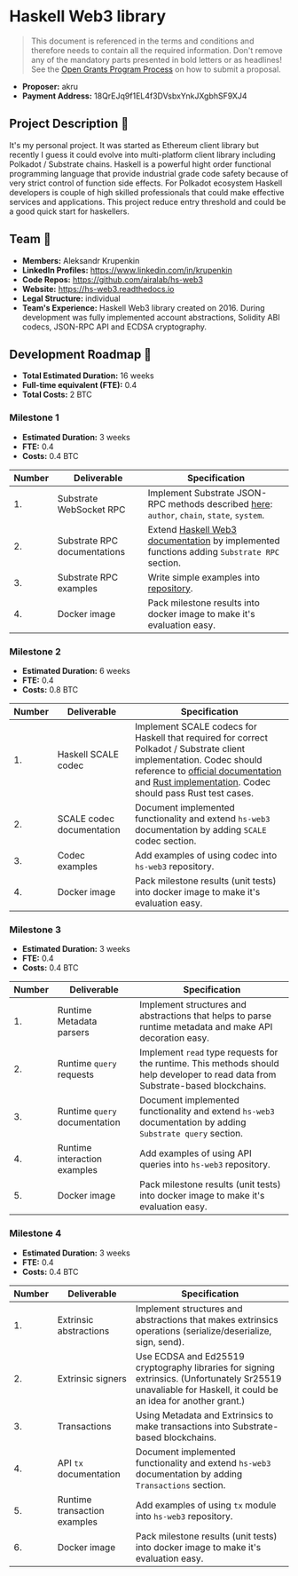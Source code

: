 # Haskell Web3 library

> This document is referenced in the terms and conditions and therefore needs to contain all the required information. Don't remove any of the mandatory parts presented in bold letters or as headlines! See the [Open Grants Program Process](https://github.com/w3f/Open-Grants-Program/blob/master/README_2.md) on how to submit a proposal.

* **Proposer:** akru
* **Payment Address:** 18QrEJq9f1EL4f3DVsbxYnkJXgbhSF9XJ4

## Project Description :page_facing_up:

It's my personal project. It was started as Ethereum client library but recently I guess it could evolve into multi-platform client library including Polkadot / Substrate chains. Haskell is a powerful hight order functional programming language that provide industrial grade code safety because of very strict control of function side effects. For Polkadot ecosystem Haskell developers is couple of high skilled professionals that could make effective services and applications. This project reduce entry threshold and could be a good quick start for haskellers.

## Team :busts_in_silhouette:

* **Members:** Aleksandr Krupenkin
* **LinkedIn Profiles:** https://www.linkedin.com/in/krupenkin
* **Code Repos:** https://github.com/airalab/hs-web3
* **Website:** https://hs-web3.readthedocs.io
* **Legal Structure:** individual
* **Team's Experience:** Haskell Web3 library created on 2016. During development was fully implemented account abstractions, Solidity ABI codecs, JSON-RPC API and ECDSA cryptography.

## Development Roadmap :nut_and_bolt:

* **Total Estimated Duration:** 16 weeks
* **Full-time equivalent (FTE):** 0.4
* **Total Costs:** 2 BTC

### Milestone 1

* **Estimated Duration:** 3 weeks
* **FTE:** 0.4
* **Costs:** 0.4 BTC

| Number | Deliverable | Specification |
| ------------- | ------------- | ------------- |
| 1. | Substrate WebSocket RPC | Implement Substrate JSON-RPC methods described [here](https://github.com/paritytech/substrate/tree/master/client/rpc-api/src): `author`, `chain`, `state`, `system`.
| 2. | Substrate RPC documentations | Extend [Haskell Web3 documentation](https://hs-web3.readthedocs.io/) by implemented functions adding `Substrate RPC` section. |  
| 3. | Substrate RPC examples | Write simple examples into [repository](https://github.com/airalab/hs-web3). |
| 4. | Docker image | Pack milestone results into docker image to make it's evaluation easy. |

### Milestone 2

* **Estimated Duration:** 6 weeks
* **FTE:** 0.4
* **Costs:** 0.8 BTC

| Number | Deliverable | Specification |
| ------------- | ------------- | ------------- |
| 1. | Haskell SCALE codec | Implement SCALE codecs for Haskell that required for correct Polkadot / Substrate client implementation. Codec should reference to [official documentation](https://substrate.dev/docs/en/conceptual/core/codec) and [Rust implementation](https://github.com/paritytech/parity-scale-codec). Codec should pass Rust test cases. |
| 2. | SCALE codec documentation | Document implemented functionality and extend `hs-web3` documentation by adding `SCALE` codec section. |
| 3. | Codec examples | Add examples of using codec into `hs-web3` repository. |
| 4. | Docker image | Pack milestone results (unit tests) into docker image to make it's evaluation easy. |

### Milestone 3

* **Estimated Duration:** 3 weeks
* **FTE:** 0.4
* **Costs:** 0.4 BTC

| Number | Deliverable | Specification |
| ------------- | ------------- | ------------- |
| 1. | Runtime Metadata parsers | Implement structures and abstractions that helps to parse runtime metadata and make API decoration easy. |
| 2. | Runtime `query` requests | Implement `read` type requests for the runtime. This methods should help developer to read data from Substrate-based blockchains. |
| 3. | Runtime `query` documentation | Document implemented functionality and extend `hs-web3` documentation by adding `Substrate query` section. |
| 4. | Runtime interaction examples | Add examples of using API queries into `hs-web3` repository. |
| 5. | Docker image | Pack milestone results (unit tests) into docker image to make it's evaluation easy. |

### Milestone 4

* **Estimated Duration:** 3 weeks
* **FTE:** 0.4
* **Costs:** 0.4 BTC

| Number | Deliverable | Specification |
| ------------- | ------------- | ------------- |
| 1. | Extrinsic abstractions | Implement structures and abstractions that makes extrinsics operations (serialize/deserialize, sign, send). |
| 2. | Extrinsic signers | Use ECDSA and Ed25519 cryptography libraries for signing extrinsics. (Unfortunately Sr25519 unavaliable for Haskell, it could be an idea for another grant.) |
| 3. | Transactions | Using Metadata and Extrinsics to make transactions into Substrate-based blockchains.
| 4. | API `tx` documentation | Document implemented functionality and extend `hs-web3` documentation by adding `Transactions` section. |
| 5. | Runtime transaction examples | Add examples of using `tx` module into `hs-web3` repository. |
| 6. | Docker image | Pack milestone results (unit tests) into docker image to make it's evaluation easy. |
